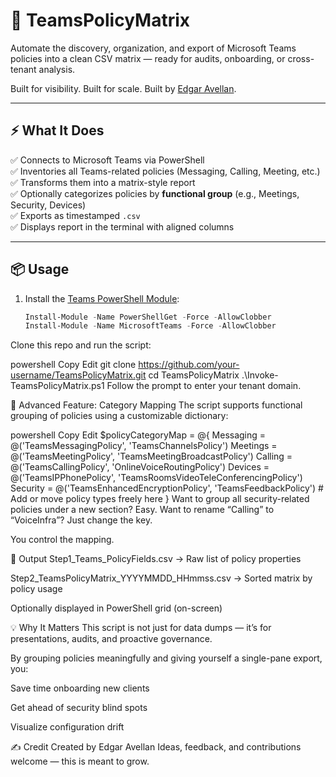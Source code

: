 # 🧠 TeamsPolicyMatrix

Automate the discovery, organization, and export of Microsoft Teams policies into a clean CSV matrix — ready for audits, onboarding, or cross-tenant analysis.

Built for visibility. Built for scale. Built by [Edgar Avellan](https://github.com/eavellan).

---

## ⚡ What It Does

✅ Connects to Microsoft Teams via PowerShell  
✅ Inventories all Teams-related policies (Messaging, Calling, Meeting, etc.)  
✅ Transforms them into a matrix-style report  
✅ Optionally categorizes policies by **functional group** (e.g., Meetings, Security, Devices)  
✅ Exports as timestamped `.csv`  
✅ Displays report in the terminal with aligned columns

---

## 📦 Usage

1. Install the [Teams PowerShell Module](https://learn.microsoft.com/en-us/microsoftteams/teams-powershell-install):

   ```powershell
   Install-Module -Name PowerShellGet -Force -AllowClobber
   Install-Module -Name MicrosoftTeams -Force -AllowClobber
Clone this repo and run the script:

powershell
Copy
Edit
git clone https://github.com/your-username/TeamsPolicyMatrix.git
cd TeamsPolicyMatrix
.\Invoke-TeamsPolicyMatrix.ps1
Follow the prompt to enter your tenant domain.

🧩 Advanced Feature: Category Mapping
The script supports functional grouping of policies using a customizable dictionary:

powershell
Copy
Edit
$policyCategoryMap = @{
    Messaging   = @('TeamsMessagingPolicy', 'TeamsChannelsPolicy')
    Meetings    = @('TeamsMeetingPolicy', 'TeamsMeetingBroadcastPolicy')
    Calling     = @('TeamsCallingPolicy', 'OnlineVoiceRoutingPolicy')
    Devices     = @('TeamsIPPhonePolicy', 'TeamsRoomsVideoTeleConferencingPolicy')
    Security    = @('TeamsEnhancedEncryptionPolicy', 'TeamsFeedbackPolicy')
    # Add or move policy types freely here
}
Want to group all security-related policies under a new section? Easy.
Want to rename “Calling” to “VoiceInfra”? Just change the key.

You control the mapping.

📁 Output
Step1_Teams_PolicyFields.csv → Raw list of policy properties

Step2_TeamsPolicyMatrix_YYYYMMDD_HHmmss.csv → Sorted matrix by policy usage

Optionally displayed in PowerShell grid (on-screen)

💡 Why It Matters
This script is not just for data dumps — it’s for presentations, audits, and proactive governance.

By grouping policies meaningfully and giving yourself a single-pane export, you:

Save time onboarding new clients

Get ahead of security blind spots

Visualize configuration drift

✍️ Credit
Created by Edgar Avellan
Ideas, feedback, and contributions welcome — this is meant to grow.
